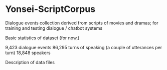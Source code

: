 # Yonsei-ScriptCorpus
Dialogue events collection derived from scripts of movies and dramas; for training and testing dialogue / chatbot systems


Basic statistics of dataset (for now,) 

9,423 dialogue events
86,295 turns of speaking (a couple of utterances per turn)
18,848 speakers


Description of data files

